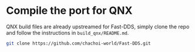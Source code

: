 # Compile the port for QNX

QNX build files are already upstreamed for Fast-DDS, simply clone the repo and follow the instructions in `build_qnx/README.md`.

```bash
git clone https://github.com/chachoi-world/Fast-DDS.git
```
